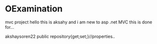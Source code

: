 # OExamination
mvc project
hello this is aksahy and i am new to asp .net MVC
this is done for...

akshaysoren22
public repository{get;set;}//properties..
